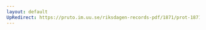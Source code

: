 ```yaml
---
layout: default
UpRedirect: https://pruto.im.uu.se/riksdagen-records-pdf/1871/prot-1871--ak--222/prot-1871--ak--222_043.pdf
---
```

